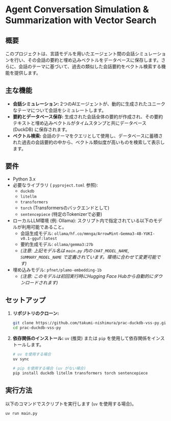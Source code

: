 # Agent Conversation Simulation & Summarization with Vector Search

## 概要

このプロジェクトは、言語モデルを用いたエージェント間の会話シミュレーションを行い、その会話の要約と埋め込みベクトルをデータベースに保存します。さらに、会話のテーマに基づいて、過去の類似した会話要約をベクトル検索する機能を提供します。

## 主な機能

* **会話シミュレーション:** 2つのAIエージェントが、動的に生成されたユニークなテーマについて会話をシミュレートします。
* **要約とデータベース保存:** 生成された会話全体の要約が作成され、その要約テキストと埋め込みベクトルがタイムスタンプと共にデータベース (DuckDB) に保存されます。
* **ベクトル検索:** 会話のテーマをクエリとして使用し、データベースに蓄積された過去の会話要約の中から、ベクトル類似度が高いものを検索して表示します。

## 要件

* Python 3.x
* 必要なライブラリ ( `pyproject.toml` 参照):
    * `duckdb`
    * `litellm`
    * `transformers`
    * `torch` (Transformersのバックエンドとして)
    * `sentencepiece` (特定のTokenizerで必要)
* ローカルLLM環境 (例: Ollama): スクリプト内で指定されている以下のモデルが利用可能であること。
    * 会話生成モデル: `ollama/hf.co/mmnga/ArrowMint-Gemma3-4B-YUKI-v0.1-gguf:latest`
    * 要約生成モデル: `ollama/gemma3:27b`
    * *(注意: 上記モデル名は `main.py` 内の `CHAT_MODEL_NAME`, `SUMMARY_MODEL_NAME` で定義されています。環境に合わせて変更可能です)*
* 埋め込みモデル: `pfnet/plamo-embedding-1b`
    * *(注意: このモデルは初回実行時にHugging Face Hubから自動的にダウンロードされます)*

## セットアップ

1.  **リポジトリのクローン:**
    ```bash
    git clone https://github.com/takumi-nishimura/prac-duckdb-vss-py.git
    cd prac-duckdb-vss-py
    ```
2.  **依存関係のインストール:**
    `uv` (推奨) または `pip` を使用して依存関係をインストールします。
    ```bash
    # uv を使用する場合
    uv sync

    # pip を使用する場合 (uv がない場合)
    pip install duckdb litellm transformers torch sentencepiece
    ```

## 実行方法

以下のコマンドでスクリプトを実行します (`uv` を使用する場合)。

```bash
uv run main.py
```
